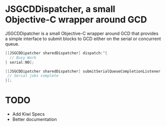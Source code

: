 # JSGCDDispatcher, a small Objective-C wrapper around GCD

JSGCDDipatcher is a small Objective-C wrapper around GCD that provides a simple interface to submit blocks to GCD either on the serial or concurrent queue.

```objective-c
[[JSGCDDipatcher sharedDispatcher] dispatch:^{
  // Busy Work
} serial:NO];
```

```objective-c
[[JSGCDDipatcher sharedDispatcher] submitSerialQueueCompletionListener:^{
 // Serial jobs complete
}];
```

# TODO

* Add Kiwi Specs
* Better documentation


